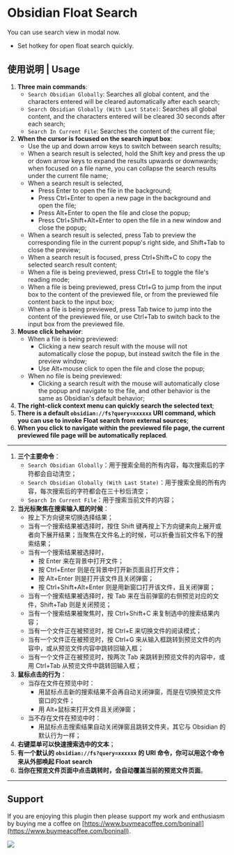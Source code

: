 # Obsidian Float Search

You can use search view in modal now.

- Set hotkey for open float search quickly.


## 使用说明 | Usage

1. **Three main commands**:
    - `Search Obsidian Globally`: Searches all global content, and the characters entered will be cleared automatically after each search;
    - `Search Obsidian Globally (With Last State)`: Searches all global content, and the characters entered will be cleared 30 seconds after each search;
    - `Search In Current File`: Searches the content of the current file;
2. **When the cursor is focused on the search input box**:
    - Use the up and down arrow keys to switch between search results;
    - When a search result is selected, hold the Shift key and press the up or down arrow keys to expand the results upwards or downwards; when focused on a file name, you can collapse the search results under the current file name;
    - When a search result is selected,
        - Press Enter to open the file in the background;
        - Press Ctrl+Enter to open a new page in the background and open the file;
        - Press Alt+Enter to open the file and close the popup;
        - Press Ctrl+Shift+Alt+Enter to open the file in a new window and close the popup;
    - When a search result is selected, press Tab to preview the corresponding file in the current popup's right side, and Shift+Tab to close the preview;
    - When a search result is focused, press Ctrl+Shift+C to copy the selected search result content;
    - When a file is being previewed, press Ctrl+E to toggle the file's reading mode;
    - When a file is being previewed, press Ctrl+G to jump from the input box to the content of the previewed file, or from the previewed file content back to the input box;
    - When a file is being previewed, press Tab twice to jump into the content of the previewed file, or use Ctrl+Tab to switch back to the input box from the previewed file.
3. **Mouse click behavior**:
    - When a file is being previewed:
        - Clicking a new search result with the mouse will not automatically close the popup, but instead switch the file in the preview window;
        - Use Alt+mouse click to open the file and close the popup;
    - When no file is being previewed:
        - Clicking a search result with the mouse will automatically close the popup and navigate to the file, and other behavior is the same as Obsidian's default behavior;
4. **The right-click context menu can quickly search the selected text**;
5. **There is a default `obsidian://fs?query=xxxxxx` URI command, which you can use to invoke Float search from external sources**;
6. **When you click to navigate within the previewed file page, the current previewed file page will be automatically replaced**.

---

1. **三个主要命令**：
    - `Search Obsidian Globally`：用于搜索全局的所有内容，每次搜索后的字符都会自动清空；
    - `Search Obsidian Globally (With Last State)`：用于搜索全局的所有内容，每次搜索后的字符都会在三十秒后清空；
    - `Search In Current File`：用于搜索当前文件的内容；
2. **当光标聚焦在搜索输入框的时候**：
    - 按上下方向键来切换选择结果；
    - 当有一个搜索结果被选择时，按住 Shift 键再按上下方向键来向上展开或者向下展开结果；当聚焦在文件名上的时候，可以折叠当前文件名下的搜索结果；
    - 当有一个搜索结果被选择时，
        - 按 Enter 来在背景中打开文件；
        - 按 Ctrl+Enter 则是在背景中打开新页面且打开文件；
        - 按 Alt+Enter 则是打开该文件且关闭弹窗；
        - 按 Ctrl+Shift+Alt+Enter 则是用新窗口打开该文件，且关闭弹窗；
    - 当有一个搜索结果被选择时，按 Tab 来在当前弹窗的右侧预览对应的文件，Shift+Tab 则是关闭预览；
    - 当有一个搜索结果被聚焦时，按 Ctrl+Shift+C 来复制选中的搜索结果内容；
    - 当有一个文件正在被预览时，按 Ctrl+E 来切换文件的阅读模式；
    - 当有一个文件正在被预览时，按 Ctrl+G 来从输入框跳转到预览文件的内容中，或从预览文件内容中跳转回输入框；
    - 当有一个文件正在被预览时，按两次 Tab 来跳转到预览文件的内容中，或用 Ctrl+Tab 从预览文件中跳转回输入框；
3. **鼠标点击的行为**：
    - 当存在文件在预览中时：
        - 用鼠标点击新的搜索结果不会再自动关闭弹窗，而是在切换预览文件窗口的文件；
        - 用 Alt+鼠标来打开文件且关闭弹窗；
    - 当不存在文件在预览中时：
        - 用鼠标点击搜索结果自动关闭弹窗且跳转文件夹，其它与 Obsidian 的默认行为一样；
4. **右键菜单可以快速搜索选中的文本**；
5. **有一个默认的 `obsidian://fs?query=xxxxxx` 的 URI 命令，你可以用这个命令来从外部唤起 Float search**
6. **当你在预览文件页面中点击跳转时，会自动覆盖当前的预览文件页面**。

---

## Support

If you are enjoying this plugin then please support my work and enthusiasm by buying me a coffee
on [https://www.buymeacoffee.com/boninall](https://www.buymeacoffee.com/boninall).

<a href="https://www.buymeacoffee.com/boninall"><img src="https://img.buymeacoffee.com/button-api/?text=Buy me a coffee&emoji=&slug=boninall&button_colour=6495ED&font_colour=ffffff&font_family=Lato&outline_colour=000000&coffee_colour=FFDD00"></a>

